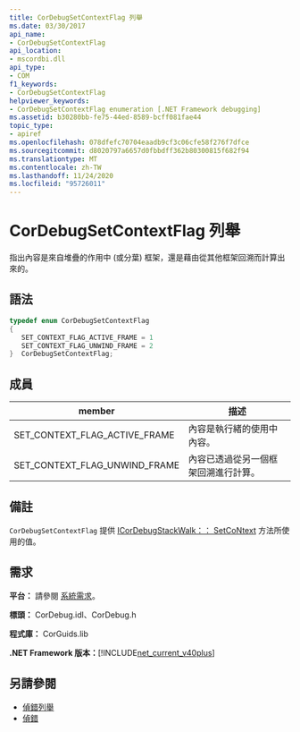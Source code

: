 ```yaml
---
title: CorDebugSetContextFlag 列舉
ms.date: 03/30/2017
api_name:
- CorDebugSetContextFlag
api_location:
- mscordbi.dll
api_type:
- COM
f1_keywords:
- CorDebugSetContextFlag
helpviewer_keywords:
- CorDebugSetContextFlag enumeration [.NET Framework debugging]
ms.assetid: b30280bb-fe75-44ed-8589-bcff081fae44
topic_type:
- apiref
ms.openlocfilehash: 078dfefc70704eaadb9cf3c06cfe58f276f7dfce
ms.sourcegitcommit: d8020797a6657d0fbbdff362b80300815f682f94
ms.translationtype: MT
ms.contentlocale: zh-TW
ms.lasthandoff: 11/24/2020
ms.locfileid: "95726011"
---
```

# <a name="cordebugsetcontextflag-enumeration"></a>CorDebugSetContextFlag 列舉

指出內容是來自堆疊的作用中 (或分葉) 框架，還是藉由從其他框架回溯而計算出來的。  
  
## <a name="syntax"></a>語法  
  
```cpp  
typedef enum CorDebugSetContextFlag  
{  
   SET_CONTEXT_FLAG_ACTIVE_FRAME = 1  
   SET_CONTEXT_FLAG_UNWIND_FRAME = 2  
}  CorDebugSetContextFlag;  
```  
  
## <a name="members"></a>成員  
  
|member|描述|  
|------------|-----------------|  
|SET_CONTEXT_FLAG_ACTIVE_FRAME|內容是執行緒的使用中內容。|  
|SET_CONTEXT_FLAG_UNWIND_FRAME|內容已透過從另一個框架回溯進行計算。|  
  
## <a name="remarks"></a>備註  

 `CorDebugSetContextFlag` 提供 [ICorDebugStackWalk：： SetCoNtext](icordebugstackwalk-setcontext-method.md) 方法所使用的值。  
  
## <a name="requirements"></a>需求  

 **平台：** 請參閱 [系統需求](../../get-started/system-requirements.md)。  
  
 **標頭：** CorDebug.idl、CorDebug.h  
  
 **程式庫：** CorGuids.lib  
  
 **.NET Framework 版本：**[!INCLUDE[net_current_v40plus](../../../../includes/net-current-v40plus-md.md)]  
  
## <a name="see-also"></a>另請參閱

- [偵錯列舉](debugging-enumerations.md)
- [偵錯](index.md)
